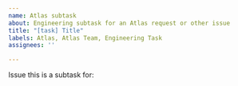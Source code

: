 ```yaml
---
name: Atlas subtask
about: Engineering subtask for an Atlas request or other issue
title: "[task] Title"
labels: Atlas, Atlas Team, Engineering Task
assignees: ''

---
```


Issue this is a subtask for: <issue number>

<describe what we have to do>
